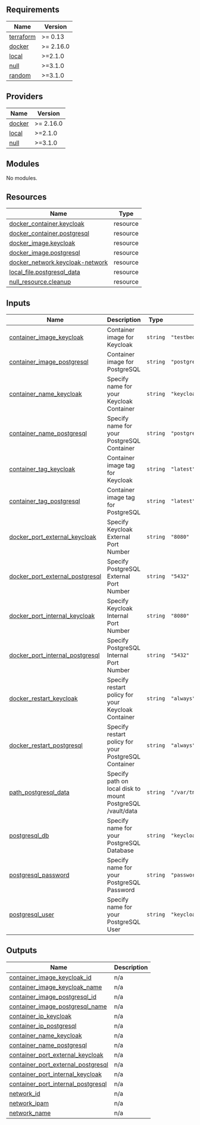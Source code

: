 ## Requirements

| Name | Version |
|------|---------|
| <a name="requirement_terraform"></a> [terraform](#requirement\_terraform) | >= 0.13 |
| <a name="requirement_docker"></a> [docker](#requirement\_docker) | >= 2.16.0 |
| <a name="requirement_local"></a> [local](#requirement\_local) | >=2.1.0 |
| <a name="requirement_null"></a> [null](#requirement\_null) | >=3.1.0 |
| <a name="requirement_random"></a> [random](#requirement\_random) | >=3.1.0 |

## Providers

| Name | Version |
|------|---------|
| <a name="provider_docker"></a> [docker](#provider\_docker) | >= 2.16.0 |
| <a name="provider_local"></a> [local](#provider\_local) | >=2.1.0 |
| <a name="provider_null"></a> [null](#provider\_null) | >=3.1.0 |

## Modules

No modules.

## Resources

| Name | Type |
|------|------|
| [docker_container.keycloak](https://registry.terraform.io/providers/kreuzwerker/docker/latest/docs/resources/container) | resource |
| [docker_container.postgresql](https://registry.terraform.io/providers/kreuzwerker/docker/latest/docs/resources/container) | resource |
| [docker_image.keycloak](https://registry.terraform.io/providers/kreuzwerker/docker/latest/docs/resources/image) | resource |
| [docker_image.postgresql](https://registry.terraform.io/providers/kreuzwerker/docker/latest/docs/resources/image) | resource |
| [docker_network.keycloak-network](https://registry.terraform.io/providers/kreuzwerker/docker/latest/docs/resources/network) | resource |
| [local_file.postgresql_data](https://registry.terraform.io/providers/hashicorp/local/latest/docs/resources/file) | resource |
| [null_resource.cleanup](https://registry.terraform.io/providers/hashicorp/null/latest/docs/resources/resource) | resource |

## Inputs

| Name | Description | Type | Default | Required |
|------|-------------|------|---------|:--------:|
| <a name="input_container_image_keycloak"></a> [container\_image\_keycloak](#input\_container\_image\_keycloak) | Container image for Keycloak | `string` | `"testbed/keycloak"` | no |
| <a name="input_container_image_postgresql"></a> [container\_image\_postgresql](#input\_container\_image\_postgresql) | Container image for PostgreSQL | `string` | `"postgres"` | no |
| <a name="input_container_name_keycloak"></a> [container\_name\_keycloak](#input\_container\_name\_keycloak) | Specify name for your Keycloak Container | `string` | `"keycloak"` | no |
| <a name="input_container_name_postgresql"></a> [container\_name\_postgresql](#input\_container\_name\_postgresql) | Specify name for your PostgreSQL Container | `string` | `"postgresql"` | no |
| <a name="input_container_tag_keycloak"></a> [container\_tag\_keycloak](#input\_container\_tag\_keycloak) | Container image tag for Keycloak | `string` | `"latest"` | no |
| <a name="input_container_tag_postgresql"></a> [container\_tag\_postgresql](#input\_container\_tag\_postgresql) | Container image tag for PostgreSQL | `string` | `"latest"` | no |
| <a name="input_docker_port_external_keycloak"></a> [docker\_port\_external\_keycloak](#input\_docker\_port\_external\_keycloak) | Specify Keycloak External Port Number | `string` | `"8080"` | no |
| <a name="input_docker_port_external_postgresql"></a> [docker\_port\_external\_postgresql](#input\_docker\_port\_external\_postgresql) | Specify PostgreSQL External Port Number | `string` | `"5432"` | no |
| <a name="input_docker_port_internal_keycloak"></a> [docker\_port\_internal\_keycloak](#input\_docker\_port\_internal\_keycloak) | Specify Keycloak Internal Port Number | `string` | `"8080"` | no |
| <a name="input_docker_port_internal_postgresql"></a> [docker\_port\_internal\_postgresql](#input\_docker\_port\_internal\_postgresql) | Specify PostgreSQL Internal Port Number | `string` | `"5432"` | no |
| <a name="input_docker_restart_keycloak"></a> [docker\_restart\_keycloak](#input\_docker\_restart\_keycloak) | Specify restart policy for your Keycloak Container | `string` | `"always"` | no |
| <a name="input_docker_restart_postgresql"></a> [docker\_restart\_postgresql](#input\_docker\_restart\_postgresql) | Specify restart policy for your PostgreSQL Container | `string` | `"always"` | no |
| <a name="input_path_postgresql_data"></a> [path\_postgresql\_data](#input\_path\_postgresql\_data) | Specify path on local disk to mount PostgreSQL /vault/data | `string` | `"/var/tmp/volume/keycloak/postgresql"` | no |
| <a name="input_postgresql_db"></a> [postgresql\_db](#input\_postgresql\_db) | Specify name for your PostgreSQL Database | `string` | `"keycloak"` | no |
| <a name="input_postgresql_password"></a> [postgresql\_password](#input\_postgresql\_password) | Specify name for your PostgreSQL Password | `string` | `"password"` | no |
| <a name="input_postgresql_user"></a> [postgresql\_user](#input\_postgresql\_user) | Specify name for your PostgreSQL User | `string` | `"keycloak"` | no |

## Outputs

| Name | Description |
|------|-------------|
| <a name="output_container_image_keycloak_id"></a> [container\_image\_keycloak\_id](#output\_container\_image\_keycloak\_id) | n/a |
| <a name="output_container_image_keycloak_name"></a> [container\_image\_keycloak\_name](#output\_container\_image\_keycloak\_name) | n/a |
| <a name="output_container_image_postgresql_id"></a> [container\_image\_postgresql\_id](#output\_container\_image\_postgresql\_id) | n/a |
| <a name="output_container_image_postgresql_name"></a> [container\_image\_postgresql\_name](#output\_container\_image\_postgresql\_name) | n/a |
| <a name="output_container_ip_keycloak"></a> [container\_ip\_keycloak](#output\_container\_ip\_keycloak) | n/a |
| <a name="output_container_ip_postgresql"></a> [container\_ip\_postgresql](#output\_container\_ip\_postgresql) | n/a |
| <a name="output_container_name_keycloak"></a> [container\_name\_keycloak](#output\_container\_name\_keycloak) | n/a |
| <a name="output_container_name_postgresql"></a> [container\_name\_postgresql](#output\_container\_name\_postgresql) | n/a |
| <a name="output_container_port_external_keycloak"></a> [container\_port\_external\_keycloak](#output\_container\_port\_external\_keycloak) | n/a |
| <a name="output_container_port_external_postgresql"></a> [container\_port\_external\_postgresql](#output\_container\_port\_external\_postgresql) | n/a |
| <a name="output_container_port_internal_keycloak"></a> [container\_port\_internal\_keycloak](#output\_container\_port\_internal\_keycloak) | n/a |
| <a name="output_container_port_internal_postgresql"></a> [container\_port\_internal\_postgresql](#output\_container\_port\_internal\_postgresql) | n/a |
| <a name="output_network_id"></a> [network\_id](#output\_network\_id) | n/a |
| <a name="output_network_ipam"></a> [network\_ipam](#output\_network\_ipam) | n/a |
| <a name="output_network_name"></a> [network\_name](#output\_network\_name) | n/a |
